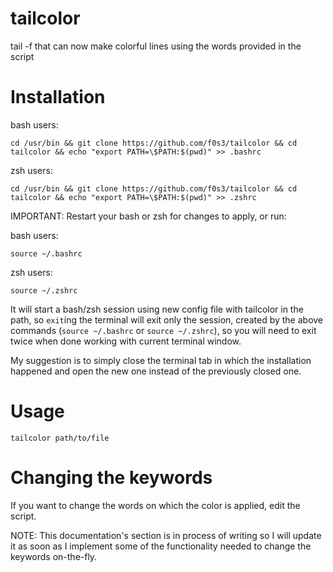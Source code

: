 # tailcolor

tail -f that can now make colorful lines using the words provided in the script

# Installation

bash users:

`cd /usr/bin && git clone https://github.com/f0s3/tailcolor && cd tailcolor && echo "export PATH=\$PATH:$(pwd)" >> .bashrc`

zsh users:

`cd /usr/bin && git clone https://github.com/f0s3/tailcolor && cd tailcolor && echo "export PATH=\$PATH:$(pwd)" >> .zshrc`

IMPORTANT: Restart your bash or zsh for changes to apply, or run:

bash users:

`source ~/.bashrc`

zsh users:

`source ~/.zshrc`

It will start a bash/zsh session using new config file with tailcolor in the path, so `exit`ing the terminal will exit only the session, created by the above commands (`source ~/.bashrc` or `source ~/.zshrc`), so you will need to exit twice when done working with current terminal window.

My suggestion is to simply close the terminal tab in which the installation happened and open the new one instead of the previously closed one.

# Usage

`tailcolor path/to/file`

# Changing the keywords

If you want to change the words on which the color is applied, edit the script.

NOTE: This documentation's section is in process of writing so I will update it as soon as I implement some of the functionality needed to change the keywords on-the-fly.

